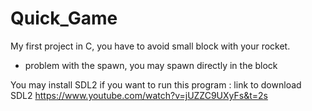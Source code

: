# Quick_Game
My first project in C, you have to avoid small block with your rocket.
- problem with the spawn, you may spawn directly in the block

You may install SDL2 if you want to run this program :
link to download SDL2 https://www.youtube.com/watch?v=jUZZC9UXyFs&t=2s
